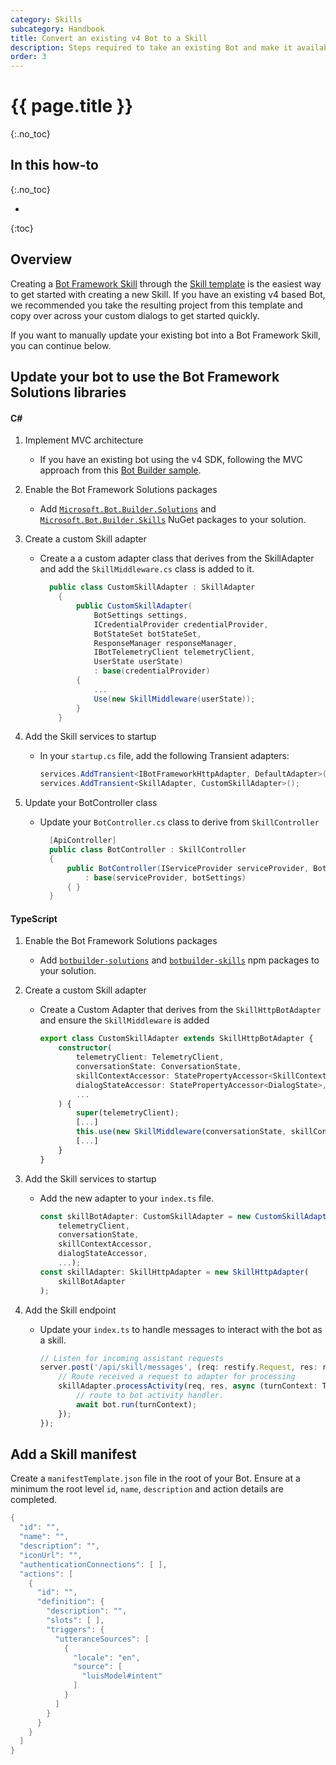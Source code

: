 ```yaml
---
category: Skills
subcategory: Handbook
title: Convert an existing v4 Bot to a Skill
description: Steps required to take an existing Bot and make it available as a skill.
order: 3
---
```


# {{ page.title }}
{:.no_toc}

## In this how-to
{:.no_toc}

* 
{:toc}

## Overview

Creating a [Bot Framework Skill]({{site.baseurl}}/overview/skills) through the [Skill template]({{site.baseurl}}/tutorials/csharp/create-skill/1_intro) is the easiest way to get started with creating a new Skill. If you have an existing v4 based Bot, we  recommended you take the resulting project from this template and copy over across your custom dialogs to get started quickly.

If you want to manually update your existing bot into a Bot Framework Skill, you can continue below.

## Update your bot to use the Bot Framework Solutions libraries
#### C#

1. Implement MVC architecture
    - If you have an existing bot using the v4 SDK, following the MVC approach from this [Bot Builder sample](https://github.com/Microsoft/BotBuilder-Samples/tree/master/samples/csharp_dotnetcore/05.multi-turn-prompt).

1. Enable the Bot Framework Solutions packages
    - Add [`Microsoft.Bot.Builder.Solutions`](https://www.nuget.org/packages/Microsoft.Bot.Builder.Solutions/) and [`Microsoft.Bot.Builder.Skills`](https://www.nuget.org/packages/Microsoft.Bot.Builder.Skills/) NuGet packages to your solution.

2. Create a custom Skill adapter

    - Create a a custom adapter class that derives from the SkillAdapter and add the `SkillMiddleware.cs` class is added to it.

      ```csharp
        public class CustomSkillAdapter : SkillAdapter
          {
              public CustomSkillAdapter(
                  BotSettings settings,
                  ICredentialProvider credentialProvider,
                  BotStateSet botStateSet,
                  ResponseManager responseManager,
                  IBotTelemetryClient telemetryClient,
                  UserState userState)
                  : base(credentialProvider)
              {
                  ...
                  Use(new SkillMiddleware(userState));
              }
          }
      ```

3. Add the Skill services to startup
    - In your `startup.cs` file, add the following Transient adapters:

      ```csharp
      services.AddTransient<IBotFrameworkHttpAdapter, DefaultAdapter>();
      services.AddTransient<SkillAdapter, CustomSkillAdapter>();
      ```

4. Update your BotController class

    - Update your `BotController.cs` class to derive from `SkillController`

      ```csharp
        [ApiController]
        public class BotController : SkillController
        {
            public BotController(IServiceProvider serviceProvider, BotSettingsBase botSettings)
                : base(serviceProvider, botSettings)
            { }
        }
      ```

#### TypeScript
1. Enable the Bot Framework Solutions packages
    - Add [`botbuilder-solutions`](https://www.npmjs.com/package/botbuilder-solutions) and [`botbuilder-skills`](https://www.npmjs.com/package/botbuilder-skills) npm packages to your solution.

2. Create a custom Skill adapter
    - Create a Custom Adapter that derives from the `SkillHttpBotAdapter` and ensure the `SkillMiddleware` is added

      ```typescript
      export class CustomSkillAdapter extends SkillHttpBotAdapter {
          constructor(
              telemetryClient: TelemetryClient,
              conversationState: ConversationState,
              skillContextAccessor: StatePropertyAccessor<SkillContext>,
              dialogStateAccessor: StatePropertyAccessor<DialogState>,
              ...
          ) {
              super(telemetryClient);
              [...]
              this.use(new SkillMiddleware(conversationState, skillContextAccessor, dialogStateAccessor));
              [...]
          }
      }
      ```

3. Add the Skill services to startup
    - Add the new adapter to your `index.ts` file.

      ```typescript
      const skillBotAdapter: CustomSkillAdapter = new CustomSkillAdapter(
          telemetryClient,
          conversationState,
          skillContextAccessor,
          dialogStateAccessor,
          ...);
      const skillAdapter: SkillHttpAdapter = new SkillHttpAdapter(
          skillBotAdapter
      );
      ```

4. Add the Skill endpoint
    - Update your `index.ts` to handle messages to interact with the bot as a skill.

      ```typescript
      // Listen for incoming assistant requests
      server.post('/api/skill/messages', (req: restify.Request, res: restify.Response) => {
          // Route received a request to adapter for processing
          skillAdapter.processActivity(req, res, async (turnContext: TurnContext) => {
              // route to bot activity handler.
              await bot.run(turnContext);
          });
      });
      ```


## Add a Skill manifest

Create a `manifestTemplate.json` file in the root of your Bot. Ensure at a minimum the root level `id`, `name`, `description` and action details are completed.

```csharp
{
  "id": "",
  "name": "",
  "description": "",
  "iconUrl": "",
  "authenticationConnections": [ ],
  "actions": [
    {
      "id": "",
      "definition": {
        "description": "",
        "slots": [ ],
        "triggers": {
          "utteranceSources": [
            {
              "locale": "en",
              "source": [
                "luisModel#intent"
              ]
            }
          ]
        }
      }
    }
  ]
}
```

